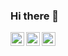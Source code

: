 ### Hi there 👋 

[<img align="left" alt="linkedin" height="22px" src="https://img.shields.io/badge/-LinkedIn-b4a391" />](https://www.linkedin.com/in/oguzhanbaltaa/) 
[<img align="left" alt="instagram" height="22px" src="https://img.shields.io/badge/-Instagram-b4a391" />](https://www.instagram.com/oguzhanbaltaa)
<img align="left" height="22px" src="https://komarev.com/ghpvc/?username=oguzhanabalta&color=5E5E5E&label=views">
